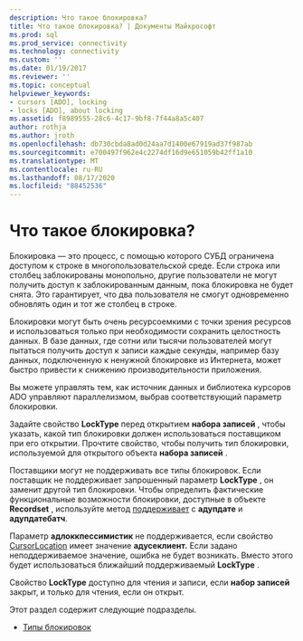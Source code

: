 ```yaml
---
description: Что такое блокировка?
title: Что такое блокировка? | Документы Майкрософт
ms.prod: sql
ms.prod_service: connectivity
ms.technology: connectivity
ms.custom: ''
ms.date: 01/19/2017
ms.reviewer: ''
ms.topic: conceptual
helpviewer_keywords:
- cursors [ADO], locking
- locks [ADO], about locking
ms.assetid: f8989555-28c6-4c17-9bf8-7f44a8a5c407
author: rothja
ms.author: jroth
ms.openlocfilehash: db730cbda8ad0d24aa7d1400e67919ad37f987ab
ms.sourcegitcommit: e700497f962e4c2274df16d9e651059b42ff1a10
ms.translationtype: MT
ms.contentlocale: ru-RU
ms.lasthandoff: 08/17/2020
ms.locfileid: "88452536"
---
```

# <a name="what-is-a-lock"></a>Что такое блокировка?
Блокировка — это процесс, с помощью которого СУБД ограничена доступом к строке в многопользовательской среде. Если строка или столбец заблокированы монопольно, другие пользователи не могут получить доступ к заблокированным данным, пока блокировка не будет снята. Это гарантирует, что два пользователя не смогут одновременно обновлять один и тот же столбец в строке.  
  
 Блокировки могут быть очень ресурсоемкими с точки зрения ресурсов и использоваться только при необходимости сохранить целостность данных. В базе данных, где сотни или тысячи пользователей могут пытаться получить доступ к записи каждые секунды, например базу данных, подключенную к ненужной блокировке из Интернета, может быстро привести к снижению производительности приложения.  
  
 Вы можете управлять тем, как источник данных и библиотека курсоров ADO управляют параллелизмом, выбрав соответствующий параметр блокировки.  
  
 Задайте свойство **LockType** перед открытием **набора записей** , чтобы указать, какой тип блокировки должен использоваться поставщиком при его открытии. Прочтите свойство, чтобы получить тип блокировки, используемой для открытого объекта **набора записей** .  
  
 Поставщики могут не поддерживать все типы блокировок. Если поставщик не поддерживает запрошенный параметр **LockType** , он заменит другой тип блокировки. Чтобы определить фактические функциональные возможности блокировки, доступные в объекте **Recordset** , используйте метод [поддерживает](../../../ado/reference/ado-api/supports-method.md) с **адупдате** и **адупдатебатч**.  
  
 Параметр **адлоккпессимистик** не поддерживается, если свойство [CursorLocation](../../../ado/reference/ado-api/cursorlocation-property-ado.md) имеет значение **адусеклиент.** Если задано неподдерживаемое значение, ошибка не будет возникать. Вместо этого будет использоваться ближайший поддерживаемый **LockType** .  
  
 Свойство **LockType** доступно для чтения и записи, если **набор записей** закрыт, и только для чтения, если он открыт.  
  
 Этот раздел содержит следующие подразделы.  
  
-   [Типы блокировок](../../../ado/guide/data/types-of-locks.md)
